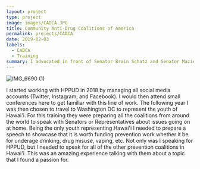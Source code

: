 ```yaml
---
layout: project
type: project
image: images/CADCA.JPG
title: Community Anti-Drug Coalitions of America
permalink: projects/CADCA
date: 2019-02-03
labels:
  - CADCA
  - Training
summary: I advocated in front of Senator Brain Schatz and Senator Mazie Hirono to fund prevention work.
---
```


![IMG_6690 (1)](https://user-images.githubusercontent.com/89947305/131942327-cc2dbd5a-c5ee-4add-9895-ddbdb6b2e2e0.JPG)




I started working with HPPUD in 2018 by managing all social media accounts (Twitter, Instagram, and Facebook). I would then attend small conferences here to get familiar with this line of work. The following year I was then chosen to travel to Washington DC to represent the youth of Hawai'i. For this training they were preparing all the coalitions from around the world to speak with Senators or Representatives about issues going on at home. Being the only youth representing Hawai'i I needed to prepare a speech to showcase that it is worth funding prevention work whether it be for underage drinking, drug misuse, vaping, etc. Not only was I speaking for HPPUD, but I needed to speak for all of the other prevention coalitions in Hawai'i. This was an amazing experience talking with them about a topic that I found a passion for. 
